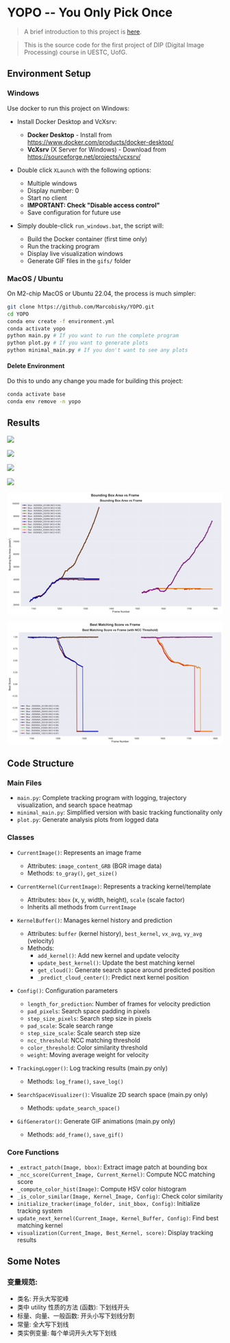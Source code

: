 # YOPO -- You Only Pick Once

> A brief introduction to this project is [here](https://marcobisky.github.io/posts/yopo/).

> This is the source code for the first project of DIP (Digital Image Processing) course in UESTC, UofG.

## Environment Setup

### Windows

Use docker to run this project on Windows:

- Install Docker Desktop and VcXsrv:
    - **Docker Desktop** - Install from https://www.docker.com/products/docker-desktop/
    - **VcXsrv** (X Server for Windows) - Download from https://sourceforge.net/projects/vcxsrv/

- Double click `XLaunch` with the following options:
    - Multiple windows
    - Display number: 0
    - Start no client
    - **IMPORTANT: Check "Disable access control"**
    - Save configuration for future use

- Simply double-click `run_windows.bat`, the script will:
    - Build the Docker container (first time only)
    - Run the tracking program
    - Display live visualization windows
    - Generate GIF files in the `gifs/` folder

### MacOS / Ubuntu

On M2-chip MacOS or Ubuntu 22.04, the process is much simpler:

```bash
git clone https://github.com/Marcobisky/YOPO.git
cd YOPO
conda env create -f environment.yml
conda activate yopo
python main.py # If you want to run the complete program
python plot.py # If you want to generate plots
python minimal_main.py # If you don't want to see any plots
```

#### Delete Environment

Do this to undo any change you made for building this project:

```bash
conda activate base
conda env remove -n yopo
```

## Results

![](gifs/tracking_blue.gif)

![](gifs/tracking_red.gif)

![](gifs/search_space_blue.gif)

![](gifs/search_space_red.gif)

![](bbox_area_analysis.png)

![](best_score_analysis.png)


## Code Structure

### Main Files

- `main.py`: Complete tracking program with logging, trajectory visualization, and search space heatmap
- `minimal_main.py`: Simplified version with basic tracking functionality only
- `plot.py`: Generate analysis plots from logged data

### Classes

- `CurrentImage()`: Represents an image frame
    - Attributes: `image_content_GRB` (BGR image data)
    - Methods: `to_gray()`, `get_size()`
    
- `CurrentKernel(CurrentImage)`: Represents a tracking kernel/template
    - Attributes: `bbox` (x, y, width, height), `scale` (scale factor)
    - Inherits all methods from `CurrentImage`

- `KernelBuffer()`: Manages kernel history and prediction
    - Attributes: `buffer` (kernel history), `best_kernel`, `vx_avg`, `vy_avg` (velocity)
    - Methods:
        - `add_kernel()`: Add new kernel and update velocity
        - `update_best_kernel()`: Update the best matching kernel
        - `get_cloud()`: Generate search space around predicted position
        - `_predict_cloud_center()`: Predict next kernel position

- `Config()`: Configuration parameters
    - `length_for_prediction`: Number of frames for velocity prediction
    - `pad_pixels`: Search space padding in pixels
    - `step_size_pixels`: Search step size in pixels
    - `pad_scale`: Scale search range
    - `step_size_scale`: Scale search step size
    - `ncc_threshold`: NCC matching threshold
    - `color_threshold`: Color similarity threshold
    - `weight`: Moving average weight for velocity

- `TrackingLogger()`: Log tracking results (main.py only)
    - Methods: `log_frame()`, `save_log()`

- `SearchSpaceVisualizer()`: Visualize 2D search space (main.py only)
    - Methods: `update_search_space()`

- `GifGenerator()`: Generate GIF animations (main.py only)
    - Methods: `add_frame()`, `save_gif()`

### Core Functions

- `_extract_patch(Image, bbox)`: Extract image patch at bounding box
- `_ncc_score(Current_Image, Current_Kernel)`: Compute NCC matching score
- `_compute_color_hist(Image)`: Compute HSV color histogram
- `_is_color_similar(Image, Kernel_Image, Config)`: Check color similarity
- `initialize_tracker(image_folder, init_bbox, Config)`: Initialize tracking system
- `update_next_kernel(Current_Image, Kernel_Buffer, Config)`: Find best matching kernel
- `visualization(Current_Image, Best_Kernel, score)`: Display tracking results

## Some Notes

### 变量规范:

- 类名: 开头大写驼峰
- 类中 utility 性质的方法 (函数): 下划线开头
- 标量、向量、一般函数: 开头小写下划线分割
- 常量: 全大写下划线
- 类实例变量: 每个单词开头大写下划线